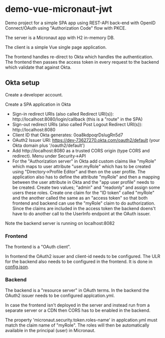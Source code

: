 # demo-vue-micronaut-jwt

Demo project for a simple SPA app using REST-API back-end with OpenID Connect/OAuth using "Authorization Code" flow with PKCE.

The server is a Micronaut app with H2 in-memory DB.

The client is a simple Vue single page application.

The frontend handles re-direct to Okta which handles the authentication.
The frontend then passes the access token in every request to the backend which validate that against Okta.


## Okta setup

Create a developer account.

Create a SPA application in Okta
* Sign-in redirect URIs (also called Redirect URI(s)): http://localhost:8080/login/callback (this is a "route" in the SPA)
* Sign-out redirect URIs (also called  Post Logout Redirect URI(s)): http://localhost:8080
* Client ID that Okta generates: 0oa8kdpoqrDslugRn5d7
* OAuth2 Issuer URI: https://dev-73627270.okta.com/oauth2/default (your Okta domain plus '/oauth2/default')
* Add http://localhost:8080 as a trusted CORS origin (type CORS and redirect). Menu under Security->API
* For the "Authorization server" in Okta add custom claims like "myRole" which maps to user attribute "user.myRole" which has to be created using "Directory->Profile Editor" and then on the user profile. The application also has to define the attribute "myRole" and then a mapping between the user attribute in Okta and the "app user profile" needs to be created. Create two values; "admin" and "readonly" and assign some users these roles.
Create one claim for the "ID token" called "myRole" and the another called the same as an "access token" so that both frontend
and backend can use the "myRole" claim to do authorization. Since the claims are included in the access token the backend doens't have to do another call to the UserInfo endpoint at the OAuth issuer.

Note the backend server is running on localhost:8082

### Frontend
The frontend is a "OAuth client".

In frontend the OAuth2 issuer and client-id needs to be configured.
The ULR for the backend also needs to be configured in the frontend.
It is done in [config.json](./demo-vue-client/public/config.json).

### Backend
The backend is a "resource server" in OAuth terms.
In the backend the OAuth2 issuer needs to be configured applcation.yml.

In case the frontend isn't deployed in the server and instead run from a separate server
or a CDN then CORS has to be enabled in the backend.

The property 'micronaut.security.token.roles-name' in applcation.yml must match the claim name of "myRole".
The roles will then be automatically available in the principal (user) in Micronaut.

